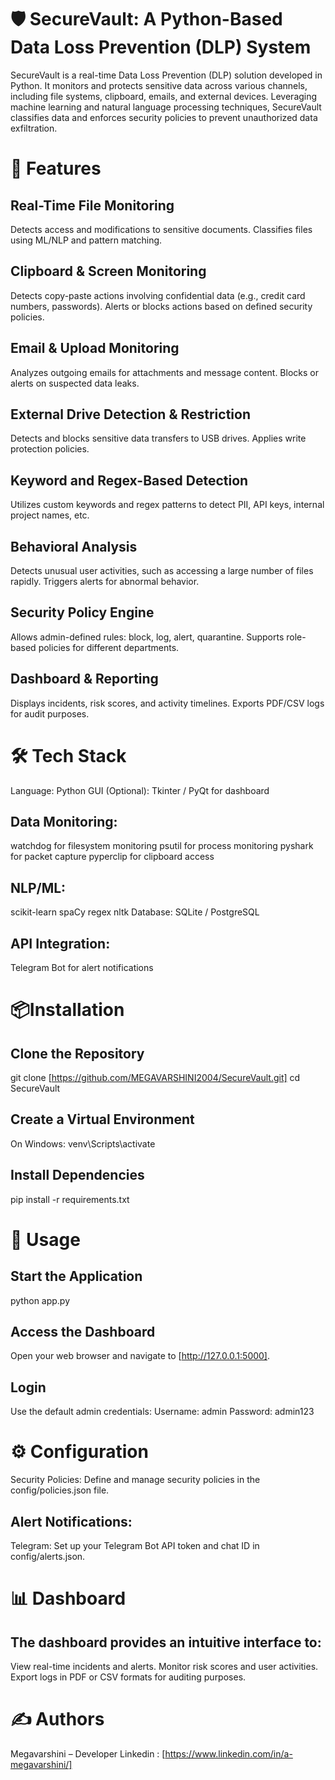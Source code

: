 # 🛡️ SecureVault: A Python-Based Data Loss Prevention (DLP) System
SecureVault is a real-time Data Loss Prevention (DLP) solution developed in Python. It monitors and protects sensitive data across various channels, including file systems, clipboard, emails, and external devices. Leveraging machine learning and natural language processing techniques, SecureVault classifies data and enforces security policies to prevent unauthorized data exfiltration.

# 🚀 Features
## Real-Time File Monitoring
Detects access and modifications to sensitive documents.
Classifies files using ML/NLP and pattern matching.

## Clipboard & Screen Monitoring
Detects copy-paste actions involving confidential data (e.g., credit card numbers, passwords).
Alerts or blocks actions based on defined security policies.

## Email & Upload Monitoring
Analyzes outgoing emails for attachments and message content.
Blocks or alerts on suspected data leaks.

## External Drive Detection & Restriction
Detects and blocks sensitive data transfers to USB drives.
Applies write protection policies.

## Keyword and Regex-Based Detection
Utilizes custom keywords and regex patterns to detect PII, API keys, internal project names, etc.

## Behavioral Analysis
Detects unusual user activities, such as accessing a large number of files rapidly.
Triggers alerts for abnormal behavior.

## Security Policy Engine
Allows admin-defined rules: block, log, alert, quarantine.
Supports role-based policies for different departments.

## Dashboard & Reporting
Displays incidents, risk scores, and activity timelines.
Exports PDF/CSV logs for audit purposes.

# 🛠️ Tech Stack
Language: Python
GUI (Optional): Tkinter / PyQt for dashboard
## Data Monitoring:
watchdog for filesystem monitoring
psutil for process monitoring
pyshark for packet capture
pyperclip for clipboard access
## NLP/ML:
scikit-learn
spaCy
regex
nltk
Database: SQLite / PostgreSQL
## API Integration:
Telegram Bot for alert notifications

# 📦Installation
## Clone the Repository
git clone [https://github.com/MEGAVARSHINI2004/SecureVault.git]
cd SecureVault
## Create a Virtual Environment
On Windows: venv\Scripts\activate
## Install Dependencies
pip install -r requirements.txt


# 🚀 Usage
## Start the Application
python app.py
## Access the Dashboard
Open your web browser and navigate to [http://127.0.0.1:5000].
## Login
Use the default admin credentials:
   Username: admin
   Password: admin123

# ⚙️ Configuration
Security Policies: Define and manage security policies in the config/policies.json file.
## Alert Notifications:
Telegram: Set up your Telegram Bot API token and chat ID in config/alerts.json.


# 📊 Dashboard
## The dashboard provides an intuitive interface to:
View real-time incidents and alerts.
Monitor risk scores and user activities.
Export logs in PDF or CSV formats for auditing purposes.

# ✍️ Authors
Megavarshini – Developer Linkedin : [https://www.linkedin.com/in/a-megavarshini/]
